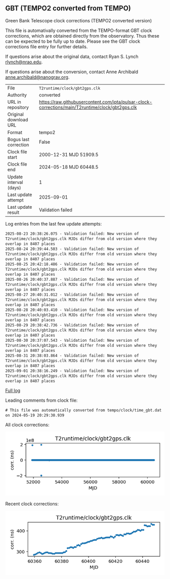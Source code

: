 
## GBT (TEMPO2 converted from TEMPO)

Green Bank Telescope clock corrections (TEMPO2 converted version)

This file is automativally converted from the TEMPO-format GBT
clock corrections, which are obtained directly from the observatory.
Thus these can be expected to be fully up to date. Please see the
GBT clock corrections file entry for further details.

If questions arise about the original data, contact Ryan S. Lynch
<rlynch@nrao.edu>.

If questions arise about the conversion, contact Anne Archibald
<anne.archibald@nanograv.org>.

|     |     |
|:--- |:--- |
| File | `T2runtime/clock/gbt2gps.clk` |
| Authority | converted |
| URL in repository | <https://raw.githubusercontent.com/ipta/pulsar-clock-corrections/main/T2runtime/clock/gbt2gps.clk> |
| Original download URL | <None> |
| Format | tempo2 |
| Bogus last correction | False |
| Clock file start | 2000-12-31 MJD 51909.5 |
| Clock file end | 2024-05-18 MJD 60448.5 |
| Update interval (days) | 1 |
| Last update attempt | 2025-09-01 |
| Last update result | Validation failed |

Log entries from the last few update attempts:
```
2025-08-23 20:38:26.075 - Validation failed: New version of T2runtime/clock/gbt2gps.clk MJDs differ from old version where they overlap in 8407 places
2025-08-24 20:39:44.503 - Validation failed: New version of T2runtime/clock/gbt2gps.clk MJDs differ from old version where they overlap in 8407 places
2025-08-25 20:42:18.486 - Validation failed: New version of T2runtime/clock/gbt2gps.clk MJDs differ from old version where they overlap in 8407 places
2025-08-26 20:40:37.887 - Validation failed: New version of T2runtime/clock/gbt2gps.clk MJDs differ from old version where they overlap in 8407 places
2025-08-27 20:40:31.012 - Validation failed: New version of T2runtime/clock/gbt2gps.clk MJDs differ from old version where they overlap in 8407 places
2025-08-28 20:40:03.410 - Validation failed: New version of T2runtime/clock/gbt2gps.clk MJDs differ from old version where they overlap in 8407 places
2025-08-29 20:38:42.736 - Validation failed: New version of T2runtime/clock/gbt2gps.clk MJDs differ from old version where they overlap in 8407 places
2025-08-30 20:37:07.543 - Validation failed: New version of T2runtime/clock/gbt2gps.clk MJDs differ from old version where they overlap in 8407 places
2025-08-31 20:38:03.864 - Validation failed: New version of T2runtime/clock/gbt2gps.clk MJDs differ from old version where they overlap in 8407 places
2025-09-01 20:38:16.249 - Validation failed: New version of T2runtime/clock/gbt2gps.clk MJDs differ from old version where they overlap in 8407 places
```
[Full log](https://raw.githubusercontent.com/ipta/pulsar-clock-corrections/main/log/T2runtime/clock/gbt2gps.clk.log)

Leading comments from clock file:

    # This file was automatically converted from tempo/clock/time_gbt.dat on 2024-05-19 20:29:30.939



All clock corrections:

![plot of all clock corrections](gbt2gps.clk.png "All corrections")

Recent clock corrections:

![plot of recent clock corrections](gbt2gps.clk.short.png "Recent corrections")


